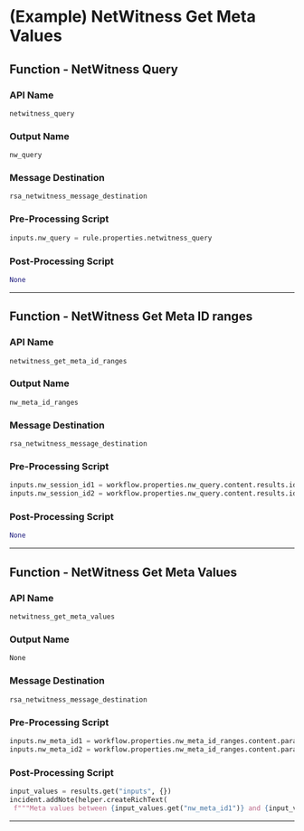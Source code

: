<!--
    DO NOT MANUALLY EDIT THIS FILE
    THIS FILE IS AUTOMATICALLY GENERATED WITH resilient-sdk codegen
    Generated with resilient-sdk v50.1.262
-->

# (Example) NetWitness Get Meta Values

## Function - NetWitness Query

### API Name
`netwitness_query`

### Output Name
`nw_query`

### Message Destination
`rsa_netwitness_message_destination`

### Pre-Processing Script
```python
inputs.nw_query = rule.properties.netwitness_query
```

### Post-Processing Script
```python
None
```

---

## Function - NetWitness Get Meta ID ranges

### API Name
`netwitness_get_meta_id_ranges`

### Output Name
`nw_meta_id_ranges`

### Message Destination
`rsa_netwitness_message_destination`

### Pre-Processing Script
```python
inputs.nw_session_id1 = workflow.properties.nw_query.content.results.id1
inputs.nw_session_id2 = workflow.properties.nw_query.content.results.id2

```

### Post-Processing Script
```python
None
```

---

## Function - NetWitness Get Meta Values

### API Name
`netwitness_get_meta_values`

### Output Name
`None`

### Message Destination
`rsa_netwitness_message_destination`

### Pre-Processing Script
```python
inputs.nw_meta_id1 = workflow.properties.nw_meta_id_ranges.content.params.field1
inputs.nw_meta_id2 = workflow.properties.nw_meta_id_ranges.content.params.field2
```

### Post-Processing Script
```python
input_values = results.get("inputs", {})
incident.addNote(helper.createRichText(
 f"""Meta values between {input_values.get("nw_meta_id1")} and {input_values.get("nw_meta_id2")} are listed below.<br/> {str(input_values.get("results"))}"""))
```

---

